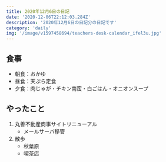 ```yaml
---
title: 2020年12月6日の日記
date: '2020-12-06T22:12:03.284Z'
description: '2020年12月6日の日記分の日記です'
category: 'daily'
img: '/image/v1597458694/teachers-desk-calendar_ifel3u.jpg'
---
```


## 食事

- 朝食：おかゆ
- 昼食：天ぷら定食
- 夕食：肉じゃが・チキン南蛮・白ごはん・オニオンスープ

## やったこと

1. 丸善不動産商事サイトリニューアル
   - メールサーバ移管
2. 散歩
   - 秋葉原
   - 喫茶店
